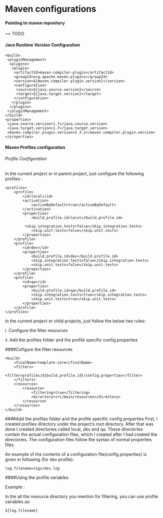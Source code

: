 # Maven configurations

#### Pointing to maven repository

== TODO

#### Java Runtime Version Configuration

    <build>
	 <pluginManagement>
	  <plugins>
	   <plugin>
	    <artifactId>maven-compiler-plugin</artifactId>
	    <groupId>org.apache.maven.plugins</groupId>
	    <version>${maven.compiler.plugin.version}</version>
	    <configuration>
	     <source>${java.source.version}</source>
	     <target>${java.target.version}</target>
	    </configuration>
	   </plugin>
	  </plugins>
	 </pluginManagement>
	</build>
	<properties>
	 <java.source.version>1.7</java.source.version>
	 <java.target.version>1.7</java.target.version>
	 <maven.compiler.plugin.version>2.3.2</maven.compiler.plugin.version>
	</properties>



#### Maven Profiles configuration
###### Profile Configuration
In the current project or in parent project, just configure the following profiles :

	<profiles>
		<profile>
			<id>local</id>
			<activation>
				<activeByDefault>true</activeByDefault>
			</activation>
			<properties>
				<build.profile.id>local</build.profile.id>
			
			 <skip.integration.tests>false</skip.integration.tests>
				<skip.unit.tests>false</skip.unit.tests>
			</properties>
		</profile>
		<profile>
			<id>dev</id>
			<properties>
				<build.profile.id>dev</build.profile.id>
				<skip.integration.tests>false</skip.integration.tests>
				<skip.unit.tests>false</skip.unit.tests>
			</properties>
		</profile>
		<profile>
			<id>qa</id>
			<properties>
				<build.profile.id>qa</build.profile.id>
				<skip.integration.tests>true</skip.integration.tests>
				<skip.unit.tests>true</skip.unit.tests>
			</properties>
		</profile>
	</profiles>



In the current project or child projects, just follow the below two rules:

 i. Configure the filter resources

ii. Add the profiles folder and the profile specific config.properties


####Cofigure the filter resources

    <build>
		<finalName>template-core</finalName>
		<filters>
			<filter>profiles/${build.profile.id}/config.properties</filter>
		</filters>
		<resources>
			<resource>
				<filtering>true</filtering>
				<directory>src/main/resources</directory>
			</resource>
		</resources>
	</build>
	
####Add the profiles folder and the profile specific config.properties
First, I created profiles directory under the project’s root directory. After that was done I created directories called local, dev and qa. These directories contain the actual configuration files, which I created after I had created the directories. The configuration files follow the syntax of normal properties files.

An example of the contents of a configuration file(config.properties) is given in following (for dev profile):

	
    log.filename=logs/dev.log

####Using the profile variables

Example :

In the all the resource directory you mention for filtering, you can use profile variables as:

    ${log.filename}